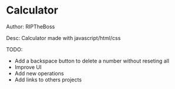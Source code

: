 # Calculator
Author: RIPTheBoss

Desc: Calculator made with javascript/html/css

TODO:

- Add a backspace button to delete a number without reseting all
- Improve UI 
- Add new operations
- Add links to others projects
